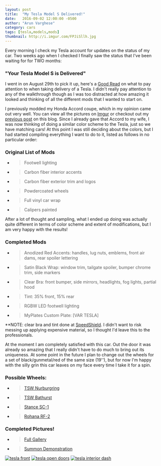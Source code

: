 ```yaml
---
layout: post
title:  "My Tesla Model S Delivered!"
date:   2016-09-02 12:00:00 -0500
author: "Arun Varghese"
category: cars
tags: [tesla,models,mods]
thumbnail: http://i.imgur.com/FPJiSllh.jpg
---
```


Every morning I check my Tesla account for updates on the status of my car. Two weeks ago when I checked I finally saw the status that I've been waiting for for TWO months: 

### "Your Tesla Model S is Delivered" 

I went in on August 29th to pick it up, here's a [Good Read](https://docs.google.com/document/d/1nlZhDYtCinX_Wkb9OST-QBzervVp5yABMVBS266Q3W4/pub) on what to pay attention to when taking delivery of a Tesla. I didn't really pay attention to any of the walkthrough though as I was too distracted at how amazing it looked and thinking of all the different mods that I wanted to start on.   

I previously modded my Honda Accord coupe, which in my opinion came out very well. You can view all the pictures on [Imgur](http://imgur.com/a/a9cnM) or checkout out my [previous post](http://localhost:4000/cars/2016/05/01/my-honda-accord.html) on this blog. Since I already gave that Accord to my wife, I was now thinking of doing a similar color scheme to the Tesla, just so we have matching cars! At this point I was still deciding about the colors, but I had started compiling everything I want to do to it, listed as follows in no particular order:

### Original List of Mods  

+ > Footwell lighting  
+ > Carbon fiber interior accents   
+ > Carbon fiber exterior trim and logos  
+ > Powdercoated wheels  
+ > Full vinyl car wrap  
+ > Calipers painted     
  
After a lot of thought and sampling, what I ended up doing was actually quite different in terms of color scheme and extent of modifications, but I am very happy with the results!  

### Completed Mods  

+ > Anodized Red Accents: handles, lug nuts, emblems, front air dams, rear spoiler lettering  
+ > Satin Black Wrap: window trim, tailgate spoiler, bumper chrome trim, side markers  
+ > Clear Bra: front bumper, side mirrors, headlights, fog lights, partial hood  
+ > Tint: 35% front, 15% rear  
+ > RGBW LED footwell lighting  
+ > MyPlates Custom Plate: [VAR TESLA]
  
**NOTE: clear bra and tint done at [SpeedShield](http://www.speedshieldusa.com/). I didn't want to risk messing up applying expensive material, so I thought I'd leave this to the professionals.  

At the moment I am completely satisfied with this car. Out the door it was already so amazing that I really didn't have to do much to bring out its uniqueness. At some point in the future I plan to change out the wheels for a set of black/gunmetal/red of the same size (19''), but for now I'm happy with the silly grin this car leaves on my face every time I take it for a spin. 

### Possible Wheels:
+ > [TSW Nurburgring](http://www.discounttiredirect.com/direct/findWheelDetail.do?bp=5-120&fl=&yr=2016&pc=65826&counter=4&wd=19&rw=8&vid=034122)
+ > [TSW Bathurst](http://www.discounttiredirect.com/direct/findWheelDetail.do?bp=5-120&fl=&yr=2016&pc=22134&counter=4&wd=19&rw=8.5&vid=034122)
+ > [Stance SC-1](http://www.stancewheels.com/wheels/sc-series--tailor-made/sc1-gloss-black-with-matte-brush-red)  
+ > [Rohana RF-2](http://rohanawheels.com/rohana-wheel/rf2/)  

### Completed Pictures!  
+ > [Full Gallery](http://imgur.com/a/OQU3b)  
+ > [Summon Demonstration](https://www.instagram.com/p/BKTvqazgDsM/?taken-by=var_arun)  

<div class="img-container">
	<a target="_blank" href="http://i.imgur.com/9RFeM0z"><img class="img-travel" src="http://i.imgur.com/9RFeM0zh.jpg" alt
	="tesla front"/></a>
	<a target="_blank" href="http://i.imgur.com/FPJiSll"><img class="img-travel" src="http://i.imgur.com/FPJiSllh.jpg" alt
	="tesla open doors"/></a>
	<a target="_blank" href="http://i.imgur.com/5TSqRdx"><img class="img-travel" src="http://i.imgur.com/5TSqRdxh.jpg" alt
	="tesla interior dash"/></a>
</div>
